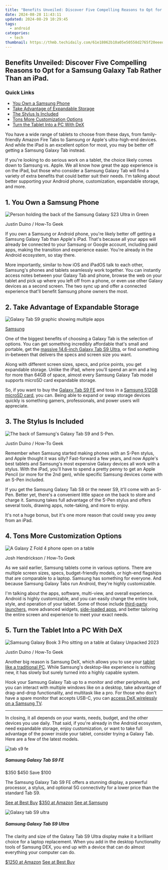 ```yaml
---
title: "Benefits Unveiled: Discover Five Compelling Reasons to Opt for a Samsung Galaxy Tab Rather Than an iPad."
date: 2024-08-28 11:43:11
updated: 2024-08-29 10:29:45
tags:
  - android
categories:
  - tech
thumbnail: https://thmb.techidaily.com/61e18062b10a05e50558d2765f20eeedf900f4f1438428a2471f9b4a0fdcaefb.jpg
---
```


## Benefits Unveiled: Discover Five Compelling Reasons to Opt for a Samsung Galaxy Tab Rather Than an iPad.

### Quick Links

* [You Own a Samsung Phone](https://change-location.techidaily.com/in-2024-how-and-where-to-find-a-shiny-stone-pokemon-for-xiaomi-redmi-note-12-4g-drfone-by-drfone-virtual-android/)
* [Take Advantage of Expandable Storage](https://remote-screen-capture.techidaily.com/harmony-hub-capture-store-and-review-sounds-for-2024/)
* [The Stylus Is Included](https://iphone-transfer.techidaily.com/in-2024-how-to-transfer-photos-from-apple-iphone-8-to-other-iphone-without-icloud-drfone-by-drfone-transfer-from-ios/)
* [Tons More Customization Options](https://some-knowledge.techidaily.com/2024-approved-facebook-launching-your-first-phenomenal-giving-post/)
* [Turn the Tablet Into a PC With DeX](https://smart-video-creator.techidaily.com/in-2024-trim-and-cut-avi-files-like-a-pro-top-tools-for-every-platform-windows-mac-android-iphone-online/)

 You have a wide range of tablets to choose from these days, from family-friendly Amazon Fire Tabs to Samsung or Apple's ultra-high-end devices. And while the iPad is an excellent option for most, you may be better off getting a Samsung Galaxy Tab instead.

 If you're looking to do serious work on a tablet, the choice likely comes down to Samsung vs. Apple. We all know how great the app experience is on the iPad, but those who consider a Samsung Galaxy Tab will find a variety of extra benefits that could better suit their needs. I'm talking about better supporting your Android phone, customization, expandable storage, and more.

##  1\. You Own a Samsung Phone

![Person holding the back of the Samsung Galaxy S23 Ultra in Green](https://static1.howtogeekimages.com/wordpress/wp-content/uploads/2023/02/5825068b.jpg) 

Justin Duino / How-To Geek

 If you own a Samsung or Android phone, you're likely better off getting a Samsung Galaxy Tab than Apple's iPad. That's because all your apps will already be connected to your Samsung or Google account, including paid apps, making the transition and experience easier. You're already in the Android ecosystem, so stay there.

 More importantly, similar to how iOS and iPadOS talk to each other, Samsung's phones and tablets seamlessly work together. You can instantly access notes between your Galaxy Tab and phone, browse the web on your tablet and pick up where you left off from a phone, or even use other Galaxy devices as a second screen. The two sync up and offer a connected experience that'll benefit Samsung phone owners the most.

##  2\. Take Advantage of Expandable Storage

![Galaxy Tab S9 graphic showing multiple apps](https://static1.howtogeekimages.com/wordpress/wp-content/uploads/2023/12/galaxy-tab-s9-microsd-pc-0725.jpeg) 

[Samsung](https://shop-links.co/link/?exclusive=1&publisher_slug=itechdaily19598&url=https%3A%2F%2Fwww.samsung.com%2Fus%2Ftablets%2Fgalaxy-tab-s9%2F)

 One of the biggest benefits of choosing a Galaxy Tab is the selection of options. You can get something incredibly affordable that's small and portable, get the [massive 14.6-inch Galaxy Tab S9 Ultra](https://facebook-video-content.techidaily.com/updated-revisiting-social-media-written-history-on-your-laptopsphones/), or find something in-between that delivers the specs and screen size you want.

 Along with different screen sizes, specs, and price points, you get expandable storage. Unlike the iPad, where you'll spend an arm and a leg for more than 64GB of space, almost every Samsung Galaxy Tab model supports microSD card expandable storage.

 So, if you want to buy the [Galaxy Tab S9 FE](https://www.amazon.com/SAMSUNG-Dust-Resistant-Powerful-Processor-Lightweight/dp/B0CCX11JT6?tag=hotoge-20&ascsubtag=UUhtgUeUpU2001369&asc%5Frefurl=https%3A%2F%2Fwww.howtogeek.com%2Freasons-to-get-a-samsung-galaxy-tab-instead-of-an-ipad%2F&asc%5Fcampaign=Evergreen) and toss in a [Samsung 512GB microSD card](https://www.amazon.com/SAMSUNG-microSD-MicroSDXC-MB-MD512SA-AM/dp/B0C1PRYPYX/?tag=hotoge-20&ascsubtag=UUhtgUeUpU2001369&asc%5Frefurl=https%3A%2F%2Fwww.howtogeek.com%2Freasons-to-get-a-samsung-galaxy-tab-instead-of-an-ipad%2F&asc%5Fcampaign=Evergreen), you can. Being able to expand or swap storage devices quickly is something gamers, professionals, and power users will appreciate.

##  3\. The Stylus Is Included

![The back of Samsung's Galaxy Tab S9 and S-Pen.](https://static1.howtogeekimages.com/wordpress/wp-content/uploads/2023/12/53070396591_46a13825ba_o-1.jpg) 

Justin Duino / How-To Geek

 Remember when Samsung started making phones with an S-Pen stylus, and Apple thought it was silly? Fast-forward a few years, and now Apple's best tablets and Samsung's most expensive Galaxy devices all work with a stylus. With the iPad, you'll have to spend a pretty penny to get an Apple Pencil (or more for the 2nd gen), while specific Samsung devices come with an S-Pen included.

 If you get the Samsung Galaxy Tab S8 or the newer S9, it'll come with an S-Pen. Better yet, there's a convenient little space on the back to store and charge it. Samsung takes full advantage of the S-Pen stylus and offers several tools, drawing apps, note-taking, and more to enjoy.

 It's not a huge bonus, but it's one more reason that could sway you away from an iPad.

##  4\. Tons More Customization Options

![A Galaxy Z Fold 4 phone open on a table](https://static1.howtogeekimages.com/wordpress/wp-content/uploads/2023/07/c841b4dd.jpg) 

Josh Hendrickson / How-To Geek

 As we said earlier, Samsung tablets come in various options. There are multiple screen sizes, specs, budget-friendly models, or high-end flagships that are comparable to a laptop. Samsung has something for everyone. And because Samsung Galaxy Tabs run Android, they're highly customizable.

 I'm talking about the apps, software, multi-view, and overall experience. Android is highly customizable, and you can easily change the entire look, style, and operation of your tablet. Some of those include [third-party launchers](https://win-answers.techidaily.com/fixing-the-unfixable-your-ultimate-compan-groach-on-keeping-state-of-decay-2-running-smoothly-tips-and-tricks/), more advanced widgets, [side-loaded apps](https://facebook-video-content.techidaily.com/updated-unlock-premium-quality-streaming-on-the-worlds-largest-network/), and better tailoring the entire screen and experience to meet your exact needs.

##  5\. Turn the Tablet Into a PC With DeX

![Samsung Galaxy Book 3 Pro sitting on a table at Galaxy Unpacked 2023](https://static1.howtogeekimages.com/wordpress/wp-content/uploads/2023/02/Samsung-Galaxy-Book-3-Pro-sitting-on-a-table-at-Galaxy-Unpacked-2023.jpg) 

Justin Duino / How-To Geek

 Another big reason is Samsung DeX, which allows you to use your [tablet like a traditional PC](https://youtube-video-recordings.techidaily.com/earning-strategies-for-successful-youtube-shorts-what-you-need-and-how-much-in-2024/). While Samsung's desktop-like experience is nothing new, it has slowly but surely turned into a highly capable system.

 Hook your Samsung Galaxy Tab up to a monitor and other peripherals, and you can interact with multiple windows like on a desktop, take advantage of drag-and-drop functionality, and multitask like a pro. For those who don't have a spare monitor that accepts USB-C, you can [access DeX wirelessly on a Samsung TV](https://shop-links.co/link/?exclusive=1&publisher_slug=itechdaily19598&url=https%3A%2F%2Finsights.samsung.com%2F2022%2F07%2F29%2Fhow-to-use-samsung-dex-wirelessly-on-your-tv-4%2F).

---

 In closing, it all depends on your wants, needs, budget, and the other devices you use daily. That said, if you're already in the Android ecosystem, need expandable storage, enjoy customization, or want to take full advantage of the power inside your tablet, consider trying a Galaxy Tab. Here are a few of the latest models.

![tab s9 fe](https://static1.howtogeekimages.com/wordpress/wp-content/uploads/2023/12/tab-s9-fe.png) 

#####  Samsung Galaxy Tab S9 FE

$350 $450 Save $100 

The Samsung Galaxy Tab S9 FE offers a stunning display, a powerful processor, a stylus, and optional 5G connectivity for a lower price than the standard Tab S9.

[See at Best Buy](https://shop-links.co/link/?exclusive=1&publisher_slug=itechdaily19598&url=https%3A%2F%2Fwww.bestbuy.com%2Fsite%2Fsamsung-galaxy-tablets%2Fsamsung-galaxy-tab-s9-fe%2Fpcmcat1695996756617.c) [$350 at Amazon](https://www.amazon.com/SAMSUNG-Dust-Resistant-Powerful-Processor-Lightweight/dp/B0CCX11JT6?tag=hotoge-20&ascsubtag=UUhtgUeUpU2001369&asc%5Frefurl=https%3A%2F%2Fwww.howtogeek.com%2Freasons-to-get-a-samsung-galaxy-tab-instead-of-an-ipad%2F&asc%5Fcampaign=Evergreen) [See at Samsung](https://shop-links.co/link/?exclusive=1&publisher_slug=itechdaily19598&url=https%3A%2F%2Fwww.samsung.com%2Fus%2Ftablets%2Fgalaxy-tab-s9-fe%2Fbuy%2F) 

![Galaxy tab S9 ultra](https://static1.howtogeekimages.com/wordpress/wp-content/uploads/2023/09/tabs9ultra.png) 

#####  Samsung Galaxy Tab S9 Ultra

The clarity and size of the Galaxy Tab S9 Ultra display make it a brilliant choice for a laptop replacement. When you add in the desktop functionality tools of Samsung DEX, you end up with a device that can do almost everything your computer can do.

[$1250 at Amazon](https://www.amazon.com/SAMSUNG-Factory-Unlocked-SM-X910NZA-Including/dp/B0C89KTG69?tag=hotoge-20&ascsubtag=UUhtgUeUpU2001369&asc%5Frefurl=https%3A%2F%2Fwww.howtogeek.com%2Freasons-to-get-a-samsung-galaxy-tab-instead-of-an-ipad%2F&asc%5Fcampaign=Evergreen) [See at Best Buy](https://shop-links.co/link/?exclusive=1&publisher_slug=itechdaily19598&url=https%3A%2F%2Fwww.bestbuy.com%2Fsite%2Fsamsung-galaxy-tab-s9-ultra-14-6-512gb-wi-fi-with-s-pen-graphite%2F6546677.p%3FskuId%3D6546677)

<ins class="adsbygoogle"
     style="display:block"
     data-ad-format="autorelaxed"
     data-ad-client="ca-pub-7571918770474297"
     data-ad-slot="1223367746"></ins>



<ins class="adsbygoogle"
     style="display:block"
     data-ad-client="ca-pub-7571918770474297"
     data-ad-slot="8358498916"
     data-ad-format="auto"
     data-full-width-responsive="true"></ins>
